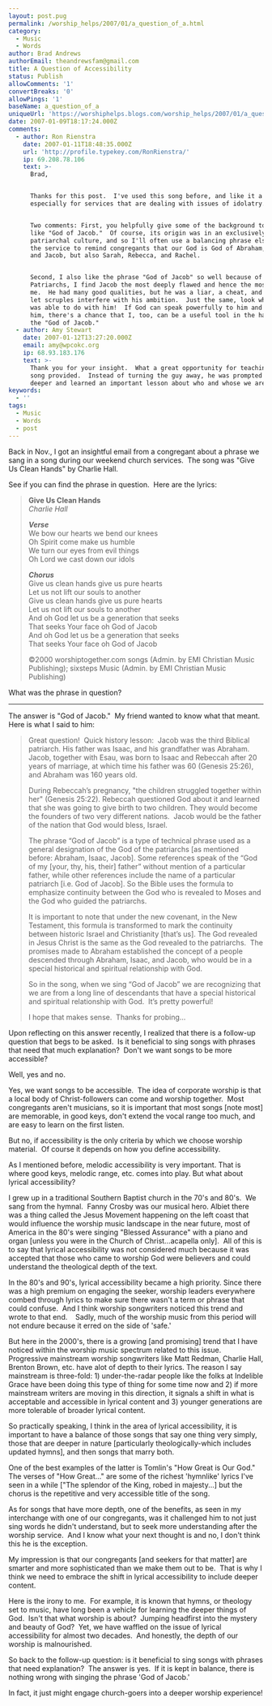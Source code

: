 ```yaml
---
layout: post.pug
permalink: /worship_helps/2007/01/a_question_of_a.html 
category:
  - Music
  - Words
author: Brad Andrews
authorEmail: theandrewsfam@gmail.com
title: A Question of Accessibility
status: Publish
allowComments: '1'
convertBreaks: '0'
allowPings: '1'
baseName: a_question_of_a
uniqueUrl: 'https://worshiphelps.blogs.com/worship_helps/2007/01/a_question_of_a.html '
date: 2007-01-09T18:17:24.000Z
comments:
  - author: Ron Rienstra
    date: 2007-01-11T18:48:35.000Z
    url: 'http://profile.typekey.com/RonRienstra/'
    ip: 69.208.78.106
    text: >-
      Brad,


      Thanks for this post.  I've used this song before, and like it a lot,
      especially for services that are dealing with issues of idolatry.  


      Two comments: First, you helpfully give some of the background to a phrase
      like "God of Jacob."  Of course, its origin was in an exclusively
      patriarchal culture, and so I'll often use a balancing phrase elsewhere in
      the service to remind congregants that our God is God of Abraham, Isaac
      and Jacob, but also Sarah, Rebecca, and Rachel.


      Second, I also like the phrase "God of Jacob" so well because of all the
      Patriarchs, I find Jacob the most deeply flawed and hence the most like
      me.  He had many good qualities, but he was a liar, a cheat, and didn't
      let scruples interfere with his ambition.  Just the same, look what God
      was able to do with him!  If God can speak powerfully to him and through
      him, there's a chance that I, too, can be a useful tool in the hands of
      the "God of Jacob."
  - author: Amy Stewart
    date: 2007-01-12T13:27:20.000Z
    email: amy@wpcokc.org
    ip: 68.93.183.176
    text: >-
      Thank you for your insight.  What a great opportunity for teaching the
      song provided.  Instead of turning the guy away, he was prompted to look
      deeper and learned an important lesson about who and whose we are.
keywords:
  - ''
tags:
  - Music
  - Words
  - post
---
```

Back in Nov., I got an insightful email from a congregant about a phrase we sang in a song during our weekend church services.  The song was "Give Us Clean Hands" by Charlie Hall. 

See if you can find the phrase in question.  Here are the lyrics:

> **Give Us Clean Hands**  
> _Charlie Hall_
> 
> _**Verse**_  
> We bow our hearts we bend our knees  
> Oh Spirit come make us humble  
> We turn our eyes from evil things  
> Oh Lord we cast down our idols
> 
> _**Chorus**_  
> Give us clean hands give us pure hearts  
> Let us not lift our souls to another  
> Give us clean hands give us pure hearts  
> Let us not lift our souls to another  
> And oh God let us be a generation that seeks  
> That seeks Your face oh God of Jacob  
> And oh God let us be a generation that seeks  
> That seeks Your face oh God of Jacob
> 
> ©2000 worshiptogether.com songs (Admin. by EMI Christian Music Publishing); sixsteps Music (Admin. by EMI Christian Music Publishing)

What was the phrase in question?
***
The answer is "God of Jacob."  My friend wanted to know what that meant.  Here is what I said to him:

> Great question!  Quick history lesson:  Jacob was the third Biblical patriarch. His father was Isaac, and his grandfather was Abraham. Jacob, together with Esau, was born to Isaac and Rebeccah after 20 years of marriage, at which time his father was 60 (Genesis 25:26), and Abraham was 160 years old.
> 
> During Rebeccah’s pregnancy, "the children struggled together within her" (Genesis 25:22). Rebeccah questioned God about it and learned that she was going to give birth to two children. They would become the founders of two very different nations.  Jacob would be the father of the nation that God would bless, Israel. 
> 
> The phrase “God of Jacob” is a type of technical phrase used as a general designation of the God of the patriarchs \[as mentioned before: Abraham, Isaac, Jacob\]. Some references speak of the “God of my \[your, thy, his, their\] father” without mention of a particular father, while other references include the name of a particular patriarch \[i.e. God of Jacob\]. So the Bible uses the formula to emphasize continuity between the God who is revealed to Moses and the God who guided the patriarchs.
> 
> It is important to note that under the new covenant, in the New Testament, this formula is transformed to mark the continuity between historic Israel and Christianity \[that’s us\]. The God revealed in Jesus Christ is the same as the God revealed to the patriarchs.  The promises made to Abraham established the concept of a people descended through Abraham, Isaac, and Jacob, who would be in a special historical and spiritual relationship with God.
> 
> So in the song, when we sing “God of Jacob” we are recognizing that we are from a long line of descendants that have a special historical and spiritual relationship with God.  It’s pretty powerful!
> 
> I hope that makes sense.  Thanks for probing...

Upon reflecting on this answer recently, I realized that there is a follow-up question that begs to be asked.  Is it beneficial to sing songs with phrases that need that much explanation?  Don't we want songs to be more accessible? 

Well, yes and no. 

Yes, we want songs to be accessible.  The idea of corporate worship is that a local body of Christ-followers can come and worship together.  Most congregants aren't musicians, so it is important that most songs \[note most\] are memorable, in good keys, don't extend the vocal range too much, and are easy to learn on the first listen.

But no, if accessibility is the only criteria by which we choose worship material.  Of course it depends on how you define accessibility. 

As I mentioned before, melodic accessibility is very important. That is where good keys, melodic range, etc. comes into play. But what about lyrical accessibility? 

I grew up in a traditional Southern Baptist church in the 70's and 80's.  We sang from the hymnal.  Fanny Crosby was our musical hero. Albiet there was a thing called the Jesus Movement happening on the left coast that would influence the worship music landscape in the near future, most of America in the 80's were singing "Blessed Assurance" with a piano and organ \[unless you were in the Church of Christ...acapella only\].  All of this is to say that lyrical accessibility was not considered much because it was accepted that those who came to worship God were believers and could understand the theological depth of the text.

In the 80's and 90's, lyrical accessibility became a high priority. Since there was a high premium on engaging the seeker, worship leaders everywhere combed through lyrics to make sure there wasn't a term or phrase that could confuse.  And I think worship songwriters noticed this trend and wrote to that end.    Sadly, much of the worship music from this period will not endure because it erred on the side of 'safe.'

But here in the 2000's, there is a growing \[and promising\] trend that I have noticed within the worship music spectrum related to this issue.  Progressive mainstream worship songwriters like Matt Redman, Charlie Hall, Brenton Brown, etc. have alot of depth to their lyrics. The reason I say mainstream is three-fold: 1) under-the-radar people like the folks at Indelible Grace have been doing this type of thing for some time now and 2) if more mainstream writers are moving in this direction, it signals a shift in what is acceptable and accessible in lyrical content and 3) younger generations are more tolerable of broader lyrical content.

So practically speaking, I think in the area of lyrical accessibility, it is important to have a balance of those songs that say one thing very simply, those that are deeper in nature \[particularly theologically-which includes updated hymns\], and then songs that marry both. 

One of the best examples of the latter is Tomlin's "How Great is Our God."  The verses of "How Great..." are some of the richest 'hymnlike' lyrics I've seen in a while \["The splendor of the King, robed in majesty...\] but the chorus is the repetitive and very accessible title of the song.

As for songs that have more depth, one of the benefits, as seen in my interchange with one of our congregants, was it challenged him to not just sing words he didn't understand, but to seek more understanding after the worship service.  And I know what your next thought is and no, I don't think this he is the exception. 

My impression is that our congregants \[and seekers for that matter\] are smarter and more sophisticated than we make them out to be.  That is why I think we need to embrace the shift in lyrical accessibility to include deeper content.

Here is the irony to me.  For example, it is known that hymns, or theology set to music, have long been a vehicle for learning the deeper things of God.  Isn't that what worship is about?  Jumping headfirst into the mystery and beauty of God?  Yet, we have waffled on the issue of lyrical accessibility for almost two decades.  And honestly, the depth of our worship is malnourished. 

So back to the follow-up question: is it beneficial to sing songs with phrases that need explanation?  The answer is yes.  If it is kept in balance, there is nothing wrong with singing the phrase 'God of Jacob.' 

In fact, it just might engage church-goers into a deeper worship experience!